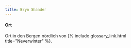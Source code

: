 ```yaml
---
title: Bryn Shander
---
```


#### Ort

Ort in den Bergen nördlich von {% include glossary_link.html title="Neverwinter" %}.

